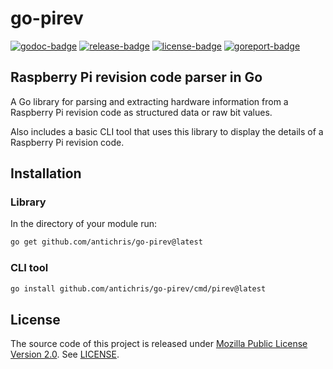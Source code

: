 # go-pirev

[![godoc-badge]][godoc]
[![release-badge]][latest-release]
[![license-badge]][license]
[![goreport-badge]][goreport]

## Raspberry Pi revision code parser in Go

A Go library for parsing and extracting hardware information from a Raspberry Pi revision code as structured data or raw bit values.

Also includes a basic CLI tool that uses this library to display the details of a Raspberry Pi revision code.

## Installation

### Library

In the directory of your module run:

```sh
go get github.com/antichris/go-pirev@latest
```

### CLI tool

```sh
go install github.com/antichris/go-pirev/cmd/pirev@latest
```

## License

The source code of this project is released under [Mozilla Public License Version 2.0][mpl]. See [LICENSE].

[mpl]: https://www.mozilla.org/en-US/MPL/2.0/
	"Mozilla Public License, version 2.0"

[license]: LICENSE

[godoc]: https://pkg.go.dev/github.com/antichris/go-pirev
[latest-release]: https://github.com/antichris/go-pirev/releases/latest
[goreport]: https://goreportcard.com/report/github.com/antichris/go-pirev

[godoc-badge]: https://godoc.org/github.com/antichris/go-pirev?status.svg
[release-badge]: https://img.shields.io/github/release/antichris/go-pirev
[license-badge]: https://img.shields.io/github/license/antichris/go-pirev
[goreport-badge]: https://goreportcard.com/badge/github.com/antichris/go-pirev?status.svg
